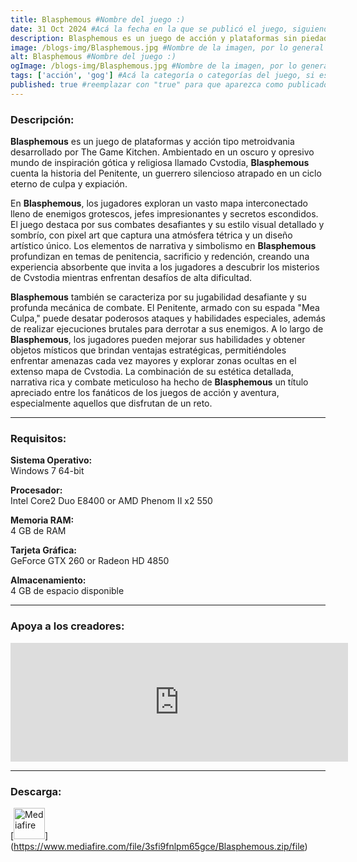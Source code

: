 ```yaml
---
title: Blasphemous #Nombre del juego :)
date: 31 Oct 2024 #Acá la fecha en la que se publicó el juego, siguiendo este formato: Dia "30", Mes "Oct", Año "2024" = como debe quedar: 30 Oct 2024
description: Blasphemous es un juego de acción y plataformas sin piedad, con elementos de combate hack-n-slash, ambientado en el retorcido mundo de Cvstodia. Explora, mejora tus habilidades y masacra las hordas de enemigos que se interponen en tu misión para romper el ciclo de condenación eterna. #Acá una mini descripción del juego
image: /blogs-img/Blasphemous.jpg #Nombre de la imagen, por lo general es exactamente el mismo nombre que el juego excluyendo lo ":" (Dos puntos)
alt: Blasphemous #Nombre del juego :)
ogImage: /blogs-img/Blasphemous.jpg #Nombre de la imagen, por lo general es exactamente el mismo nombre que el juego excluyendo lo ":" (Dos puntos)
tags: ['acción', 'gog'] #Acá la categoría o categorías del juego, si es más de una se coloca en este formato: ['Categoría1', 'Categoría2']
published: true #reemplazar con "true" para que aparezca como publicado
---
```


<!--En VSCode seleccionando una palabra, por ejemplo: "NOMBRE-DEL-JUEGO" y apretando Ctrl+F2 se seleccionan todas las palabras iguales-->

### Descripción:
**Blasphemous** es un juego de plataformas y acción tipo metroidvania desarrollado por The Game Kitchen. Ambientado en un oscuro y opresivo mundo de inspiración gótica y religiosa llamado Cvstodia, **Blasphemous** cuenta la historia del Penitente, un guerrero silencioso atrapado en un ciclo eterno de culpa y expiación. 

En **Blasphemous**, los jugadores exploran un vasto mapa interconectado lleno de enemigos grotescos, jefes impresionantes y secretos escondidos. El juego destaca por sus combates desafiantes y su estilo visual detallado y sombrío, con pixel art que captura una atmósfera tétrica y un diseño artístico único. Los elementos de narrativa y simbolismo en **Blasphemous** profundizan en temas de penitencia, sacrificio y redención, creando una experiencia absorbente que invita a los jugadores a descubrir los misterios de Cvstodia mientras enfrentan desafíos de alta dificultad.

**Blasphemous** también se caracteriza por su jugabilidad desafiante y su profunda mecánica de combate. El Penitente, armado con su espada "Mea Culpa," puede desatar poderosos ataques y habilidades especiales, además de realizar ejecuciones brutales para derrotar a sus enemigos. A lo largo de **Blasphemous**, los jugadores pueden mejorar sus habilidades y obtener objetos místicos que brindan ventajas estratégicas, permitiéndoles enfrentar amenazas cada vez mayores y explorar zonas ocultas en el extenso mapa de Cvstodia. La combinación de su estética detallada, narrativa rica y combate meticuloso ha hecho de **Blasphemous** un título apreciado entre los fanáticos de los juegos de acción y aventura, especialmente aquellos que disfrutan de un reto.
<!--Prompt para Chat-GPT: Hazme una descripción para el juego "NOMBRE-DEL-JUEGO" y cada que menciones "NOMBRE-DEL-JUEGO" ponlo en negrita -->

---

### Requisitos:
**Sistema Operativo:**  
Windows 7 64-bit

**Procesador:**  
Intel Core2 Duo E8400 or AMD Phenom II x2 550

**Memoria RAM:**  
4 GB de RAM

**Tarjeta Gráfica:**  
GeForce GTX 260 or Radeon HD 4850

**Almacenamiento:**  
4 GB de espacio disponible

<!--Si falta o sobra un requisito se quita o se agrega manteniendo el mismo formato-->

---

### Apoya a los creadores:
<iframe src="https://store.steampowered.com/widget/774361/" frameborder="0" width="540" height="190" style="background-color: transparent;"></iframe>

<!--Reemplazar los numeros (AppID) del juego (en este caso 2668510) por el numero (AppID) correspondiente con el juego a publicar-->
<!--El AppID se encuentra en la URL del Juego en Steam-->

---

### Descarga:

[<img src="https://gist.github.com/cxmeel/0dbc95191f239b631c3874f4ccf114e2/raw/download.svg" alt="Mediafire" height="50" />] (https://www.mediafire.com/file/3sfi9fnlpm65gce/Blasphemous.zip/file)

<!-- # se debe reemplazar por el link de descarga-->

<!--NOMBRE-DEL-SERVICIO se debe reemplazar por el servicio donde está subido el juego-->